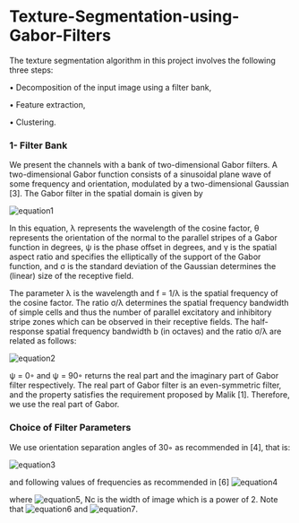 # Texture-Segmentation-using-Gabor-Filters
The texture segmentation algorithm in this project involves the following three steps:

• Decomposition of the input image using a filter bank,

• Feature extraction,

• Clustering.


### 1- Filter Bank

We present the channels with a bank of two-dimensional Gabor filters. A two-dimensional Gabor function
consists of a sinusoidal plane wave of some frequency and orientation, modulated by a two-dimensional
Gaussian [3]. The Gabor filter in the spatial domain is given by

![equation1](https://user-images.githubusercontent.com/15813546/31584944-6b9ce89a-b1c5-11e7-872a-a4eb1870a624.jpg)

In this equation, λ represents the wavelength of the cosine factor, θ represents the orientation of the
normal to the parallel stripes of a Gabor function in degrees, ψ is the phase offset in degrees, and γ is the
spatial aspect ratio and specifies the elliptically of the support of the Gabor function, and σ is the standard
deviation of the Gaussian determines the (linear) size of the receptive field.

The parameter λ is the wavelength and f = 1/λ is the spatial frequency of the cosine factor. The ratio σ/λ
determines the spatial frequency bandwidth of simple cells and thus the number of parallel excitatory and
inhibitory stripe zones which can be observed in their receptive fields. The half-response spatial frequency
bandwidth b (in octaves) and the ratio σ/λ are related as follows:

![equation2](https://user-images.githubusercontent.com/15813546/31584961-dc646026-b1c5-11e7-89bf-5b1bb14b82c0.jpg)

ψ = 0◦ and ψ = 90◦ returns the real part and the imaginary part of Gabor filter respectively. The real part
of Gabor filter is an even-symmetric filter, and the property satisfies the requirement proposed by Malik [1].
Therefore, we use the real part of Gabor.

### Choice of Filter Parameters

We use orientation separation angles of 30◦ as recommended in [4], that is:

![equation3](https://user-images.githubusercontent.com/15813546/31584981-3d7e1e38-b1c6-11e7-9ab6-6e0693d38e78.jpg)

and following values of frequencies as recommended in [6]
![equation4](https://user-images.githubusercontent.com/15813546/31584990-652c251a-b1c6-11e7-9026-3e729f550684.jpg)

where ![equation5](https://user-images.githubusercontent.com/15813546/31585017-c9891d9c-b1c6-11e7-8b4d-4125f0c151cc.jpg), Nc is the width of image which is a power of 2. Note that ![equation6](https://user-images.githubusercontent.com/15813546/31585024-e950a26c-b1c6-11e7-8066-9ca836cfc5ba.jpg)
and ![equation7](https://user-images.githubusercontent.com/15813546/31585032-f6106a64-b1c6-11e7-855d-e1530a86f5c9.jpg).

